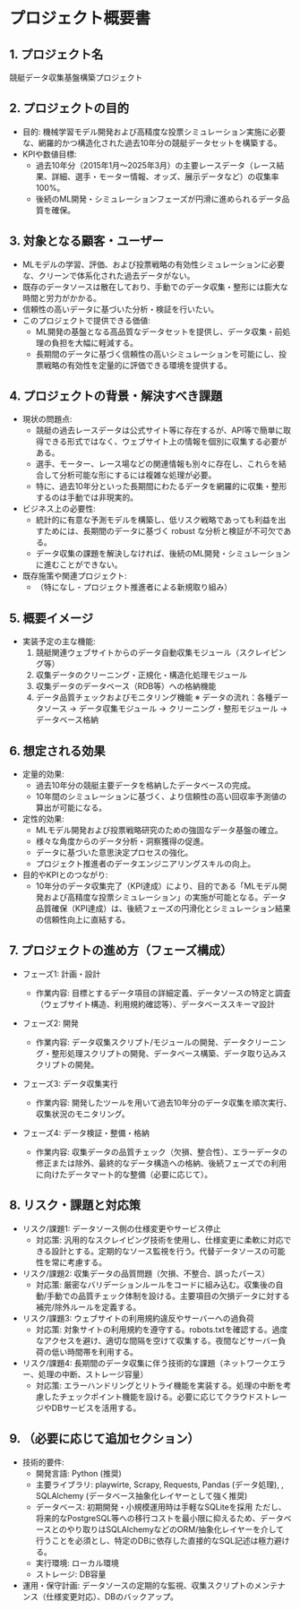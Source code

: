 # プロジェクト概要書

## 1. プロジェクト名
競艇データ収集基盤構築プロジェクト

## 2. プロジェクトの目的
- 目的: 機械学習モデル開発および高精度な投票シミュレーション実施に必要な、網羅的かつ構造化された過去10年分の競艇データセットを構築する。
- KPIや数値目標:
    - 過去10年分（2015年1月〜2025年3月）の主要レースデータ（レース結果、詳細、選手・モーター情報、オッズ、展示データなど）の収集率100%。
    - 後続のML開発・シミュレーションフェーズが円滑に進められるデータ品質を確保。

## 3. 対象となる顧客・ユーザー
- MLモデルの学習、評価、および投票戦略の有効性シミュレーションに必要な、クリーンで体系化された過去データがない。
- 既存のデータソースは散在しており、手動でのデータ収集・整形には膨大な時間と労力がかかる。
- 信頼性の高いデータに基づいた分析・検証を行いたい。
- このプロジェクトで提供できる価値:
    - ML開発の基盤となる高品質なデータセットを提供し、データ収集・前処理の負担を大幅に軽減する。
    - 長期間のデータに基づく信頼性の高いシミュレーションを可能にし、投票戦略の有効性を定量的に評価できる環境を提供する。

## 4. プロジェクトの背景・解決すべき課題
- 現状の問題点:
    - 競艇の過去レースデータは公式サイト等に存在するが、API等で簡単に取得できる形式ではなく、ウェブサイト上の情報を個別に収集する必要がある。
    - 選手、モーター、レース場などの関連情報も別々に存在し、これらを結合して分析可能な形にするには複雑な処理が必要。
    - 特に、過去10年分といった長期間にわたるデータを網羅的に収集・整形するのは手動では非現実的。
- ビジネス上の必要性:
    - 統計的に有意な予測モデルを構築し、低リスク戦略であっても利益を出すためには、長期間のデータに基づく robust な分析と検証が不可欠である。
    - データ収集の課題を解決しなければ、後続のML開発・シミュレーションに進むことができない。
- 既存施策や関連プロジェクト:
    - （特になし - プロジェクト推進者による新規取り組み）

## 5. 概要イメージ
- 実装予定の主な機能:
  1. 競艇関連ウェブサイトからのデータ自動収集モジュール（スクレイピング等）
  2. 収集データのクリーニング・正規化・構造化処理モジュール
  3. 収集データのデータベース（RDB等）への格納機能
  4. データ品質チェックおよびモニタリング機能
※ データの流れ：各種データソース → データ収集モジュール → クリーニング・整形モジュール → データベース格納

## 6. 想定される効果
- 定量的効果:
    - 過去10年分の競艇主要データを格納したデータベースの完成。
    - 10年間のシミュレーションに基づく、より信頼性の高い回収率予測値の算出が可能になる。
- 定性的効果:
    - MLモデル開発および投票戦略研究のための強固なデータ基盤の確立。
    - 様々な角度からのデータ分析・洞察獲得の促進。
    - データに基づいた意思決定プロセスの強化。
    - プロジェクト推進者のデータエンジニアリングスキルの向上。
- 目的やKPIとのつながり:
    - 10年分のデータ収集完了（KPI達成）により、目的である「MLモデル開発および高精度な投票シミュレーション」の実施が可能となる。データ品質確保（KPI達成）は、後続フェーズの円滑化とシミュレーション結果の信頼性向上に直結する。

## 7. プロジェクトの進め方（フェーズ構成）
- フェーズ1: 計画・設計
    - 作業内容: 目標とするデータ項目の詳細定義、データソースの特定と調査（ウェブサイト構造、利用規約確認等）、データベーススキーマ設計

- フェーズ2: 開発
    - 作業内容: データ収集スクリプト/モジュールの開発、データクリーニング・整形処理スクリプトの開発、データベース構築、データ取り込みスクリプトの開発。

- フェーズ3: データ収集実行
    - 作業内容: 開発したツールを用いて過去10年分のデータ収集を順次実行、収集状況のモニタリング。

- フェーズ4: データ検証・整備・格納
    - 作業内容: 収集データの品質チェック（欠損、整合性）、エラーデータの修正または除外、最終的なデータ構造への格納、後続フェーズでの利用に向けたデータマート的な整備（必要に応じて）。

## 8. リスク・課題と対応策
- リスク/課題1: データソース側の仕様変更やサービス停止
  - 対応策: 汎用的なスクレイピング技術を使用し、仕様変更に柔軟に対応できる設計とする。定期的なソース監視を行う。代替データソースの可能性を常に考慮する。
- リスク/課題2: 収集データの品質問題（欠損、不整合、誤ったパース）
  - 対応策: 厳密なバリデーションルールをコードに組み込む。収集後の自動/手動での品質チェック体制を設ける。主要項目の欠損データに対する補完/除外ルールを定義する。
- リスク/課題3: ウェブサイトの利用規約違反やサーバーへの過負荷
  - 対応策: 対象サイトの利用規約を遵守する。robots.txtを確認する。過度なアクセスを避け、適切な間隔を空けて収集する。夜間などサーバー負荷の低い時間帯を利用する。
- リスク/課題4: 長期間のデータ収集に伴う技術的な課題（ネットワークエラー、処理の中断、ストレージ容量）
  - 対応策: エラーハンドリングとリトライ機能を実装する。処理の中断を考慮したチェックポイント機能を設ける。必要に応じてクラウドストレージやDBサービスを活用する。

## 9. （必要に応じて追加セクション）
- 技術的要件:
    - 開発言語: Python (推奨)
    - 主要ライブラリ: playwirte, Scrapy, Requests, Pandas (データ処理), , SQLAlchemy (データベース抽象化レイヤーとして強く推奨)
    - データベース: 初期開発・小規模運用時は手軽なSQLiteを採用
        ただし、将来的なPostgreSQL等への移行コストを最小限に抑えるため、データベースとのやり取りはSQLAlchemyなどのORM/抽象化レイヤーを介して行うことを必須とし、特定のDBに依存した直接的なSQL記述は極力避ける。
    - 実行環境: ローカル環境
    - ストレージ: DB容量
- 運用・保守計画: データソースの定期的な監視、収集スクリプトのメンテナンス（仕様変更対応）、DBのバックアップ。